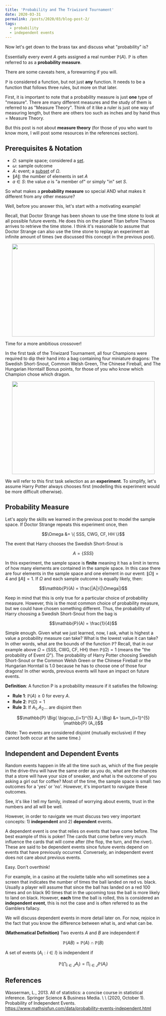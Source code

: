 ```yaml
---
title: 'Probability and The Triwizard Tournament'
date: 2020-03-31
permalink: /posts/2020/03/blog-post-2/
tags:
  - probability
  - independent events
---
```


Now let's get down to the brass tax and discuss what "probability" is?

Essentially every event $A$ gets assigned a real number $\mathbb{P}(A)$. $\mathbb{P}$ is often referred to as a **probability measure**.

There are some caveats here, a forewarning if you will.

$\mathbb{P}$ is considered a function, but not just **any** function. It needs to be a function that follows three rules, but more on that later.

First, it is important to note that a probability measure is just **one** type of "measure". There are many different measures and the study of them is referred to as "Measure Theory". Think of it like a ruler is just one way of measuring length, but there are others too such as inches and by hand thus = Measure Theory. 

But this post is not about **measure theory** (for those of you who want to know more, I will post some resources in the references section).

## Prerequisites & Notation

* $\Omega$: sample space; considered a [set](https://en.wikipedia.org/wiki/Set_(mathematics)).
* $\omega$: sample outcome
* $A$: event; a [subset](https://en.wikipedia.org/wiki/Set_(mathematics)) of $\Omega$.
* $\|A\|$: the number of elements in set $A$
* $a \in S$: the value $a$ is "a member of" or simply "in" set $S$.

So what makes a **probability measure** so special AND what makes it different from any other measure?

Well, before you answer this, let's start with a motivating example!

Recall, that Doctor Strange has been shown to use the time stone to look at all possible future events. He does this on the planet Titan before Thanos arrives to retrieve the time stone. I think it's reasonable to assume that Doctor Strange can also use the time stone to replay an experiment an infinite amount of times (we discussed this concept in the previous post).

<p align="center">
  <img width="460" height="300" src="https://media2.giphy.com/media/18RUgAS9WenUMTsxbo/giphy.gif?cid=ecf05e475e4dbdb37d9081f57d046a55340b5f9f8ffeab24&rid=giphy.gif">
</p>

Time for a more ambitious crossover!

In the first task of the Triwizard Tournament, all four Champions were required to dip their hand into a bag containing four miniature dragons: The Swedish Short-Snout, Common Welsh Green, The Chinese Fireball, and The Hungarian Horntail! Bonus points, for those of you who know which Champion chose which dragon.

<p align="center">
  <img width="460" height="300" src="https://media2.giphy.com/media/uEfXnYLC4hEaY/giphy.gif?cid=ecf05e47bc739c5c624d6c9152e9c123fb311f4b19e5ad0d&rid=giphy.gif">
</p>


We will refer to this first task selection as an **experiment**. To simplify, let's assume Harry Potter always chooses first (modelling this experiment would be more difficult otherwise).

## Probability Measure

Let's apply the skills we learned in the previous post to model the sample space. If Doctor Strange repeats this experiment once, then

$$\Omega &= \{ SSS, CWG, CF, HH \}$$

The event that Harry chooses the Swedish Short-Snout is 

$$A = \{ SSS \}$$

In this experiment, the sample space is **finite** meaning it has a limit in terms of how many elements are contained in the sample space. In this case there are four elements in the sample space and one element in our event: $\|\Omega\| = 4$ and $\|A\| = 1$. If $\Omega$ and each sample outcome is equally likely, then:

$$\mathbb{P}(A) = \frac{|A|}{|\Omega|}$$

Keep in mind that this is only true for a particular choice of probability measure. However, this is the most common choice of probability measure, but we could have chosen something different. Thus, the probability of Harry choosing a Swedish Short-Snout from the bag is 

$$\mathbb{P}(A) = \frac{1}{4}$$

Simple enough. Given what we just learned, now, I ask, what is highest a value a probability measure can take? What is the lowest value it can take? In other words, what are the bounds of the function $\mathbb{P}$? Recall, that in our example above $\Omega$ = {SSS, CWG, CF, HH} then $\mathbb{P}(\Omega) = 1$ (means the "the probability of Event $\Omega$"). The probability of Harry Potter choosing Swedish Short-Snout or the Common Welsh Green or the Chinese Fireball or the Hungarian Horntail is 1.0 because he has to choose one of those four dragons! In other words, previous events will have an impact on future events.

**Definition**: A function $\mathrm{P}$ is a probability measure if it satisfies the following:

* **Rule 1**: $\mathbb{P} (A) \ge 0$ for every $A$.
* **Rule 2**: $\mathbb{P} (\Omega) = 1$
* **Rule 3**: If $A_1, A_2 \dots$ are disjoint then

$$\mathbb{P} \Big( \bigcup_{i=1}^{5} A_i \Big) &= \sum_{i=1}^{5} \mathbb{P} (A_i)$$

(Note: Two events are considered disjoint (mutually exclusive) if they cannot both occur at the same time.)

## Independent and Dependent Events

Random events happen in life all the time such as, which of the five people in the drive-thru will have the same order as you do, what are the chances that a store will have your size of sneaker, and what is the outcome of you asking a girl out for coffee? Most of the time, the sample space is small: two outcomes for a 'yes' or 'no'. However, it's important to navigate these outcomes.

See, it's like I tell my family, instead of worrying about events, trust in the numbers and all will be well.

However, in order to navigate we must discuss two very important concepts: 1) **independent**  and 2) **dependent** events.

A dependent event is one that relies on events that have come before. The best example of this is poker! The cards that come before very much influence the cards that will come after (the flop, the turn, and the river). These are said to be dependent events since future events depend on events that have previously occurred. Conversely, an independent event does not care about previous events.

Easy. Don't overthink!

For example, in a casino at the roulette table who will sometimes see a screen that indicates the number of times the ball landed on red vs. black. Usually a player will assume that since the ball has landed on a red 100 times and on black 90 times that in the upcoming toss the ball is more likely to land on black. However, **each** time the ball is rolled, this is considered an **independent event**, this is not the case and is often referred to as the Gamblers fallacy.

We will discuss dependent events in more detail later on. For now, rejoice in the fact that you know the difference between what is, and what can be.

**(Mathematical Definition)** Two events $A$ and $B$ are independent if

$$\mathbb{P}(AB) = \mathbb{P}(A) \cap \mathbb{P}(B)$$

A set of events $\{A_i : i \in I \}$ is independent if 

$$\mathbb{P} \Big( \bigcap_{i \in J} A_i \Big) = \prod_{i \in J} \mathbb{P} (A_i)$$


## References

Wasserman, L., 2013. All of statistics: a concise course in statistical inference. Springer Science \& Business Media. \\
\\
(2020, October 1). Probability of Independent Events. https://www.mathsisfun.com/data/probability-events-independent.html
